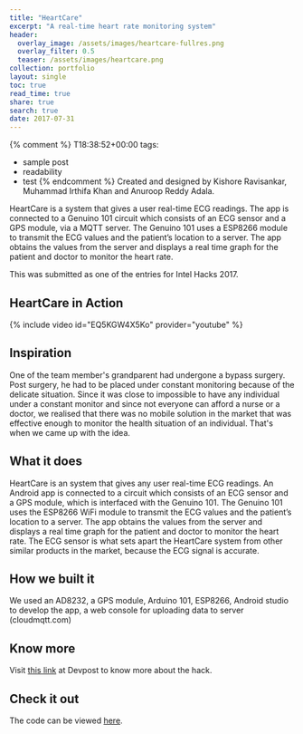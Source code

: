 ```yaml
---
title: "HeartCare"
excerpt: "A real-time heart rate monitoring system"
header:
  overlay_image: /assets/images/heartcare-fullres.png
  overlay_filter: 0.5
  teaser: /assets/images/heartcare.png
collection: portfolio
layout: single
toc: true
read_time: true
share: true
search: true
date: 2017-07-31
---
```

{% comment %}
T18:38:52+00:00
tags: 
  - sample post
  - readability
  - test
{% endcomment %}
Created and designed by Kishore Ravisankar, Muhammad Irthifa Khan and Anuroop Reddy Adala.

HeartCare is a system that gives a user real-time ECG readings. The app is connected to a Genuino 101 circuit which consists of an ECG sensor and a GPS module, via a MQTT server. The Genuino 101 uses a ESP8266 module to transmit the ECG values and the patient’s location to a server. The app obtains the values from the server and displays a real time graph for the patient and doctor to monitor the heart rate.

This was submitted as one of the entries for Intel Hacks 2017.

## HeartCare in Action
{% include video id="EQ5KGW4X5Ko" provider="youtube" %}

## Inspiration
One of the team member's grandparent had undergone a bypass surgery. Post surgery, he had to be placed under constant monitoring because of the delicate situation. Since it was close to impossible to have any individual under a constant monitor and since not everyone can afford a nurse or a doctor, we realised that there was no mobile solution in the market that was effective enough to monitor the health situation of an individual. That's when we came up with the idea.

## What it does
HeartCare is an system that gives any user real-time ECG readings. An Android app is connected to a circuit which consists of an ECG sensor and a GPS module, which is interfaced with the Genuino 101. The Genuino 101 uses the ESP8266 WiFi module to transmit the ECG values and the patient’s location to a server. The app obtains the values from the server and displays a real time graph for the patient and doctor to monitor the heart rate. The ECG sensor is what sets apart the HeartCare system from other similar products in the market, because the ECG signal is accurate.

## How we built it
We used an AD8232, a GPS module, Arduino 101, ESP8266, Android studio to develop the app, a web console for uploading data to server (cloudmqtt.com)

## Know more
Visit [this link](https://devpost.com/software/heartcare-qfj0rs) at Devpost to know more about the hack.

## Check it out
The code can be viewed [here](https://github.com/falcon97/HeartCare).
